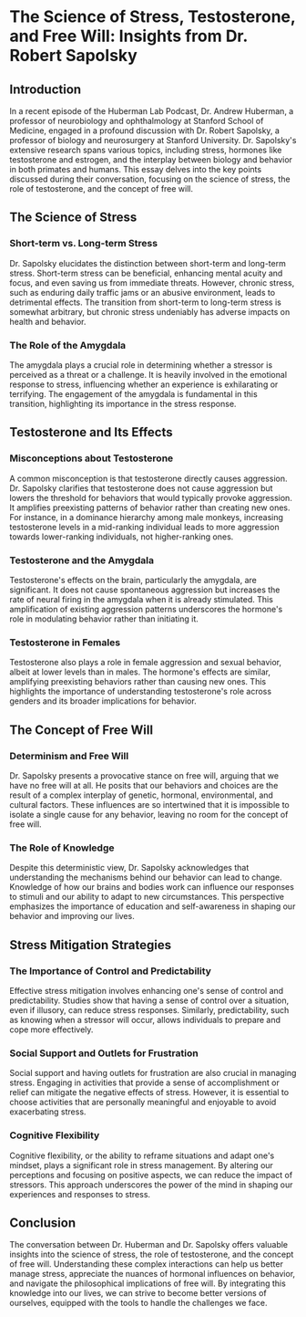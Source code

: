 # The Science of Stress, Testosterone, and Free Will: Insights from Dr. Robert Sapolsky

## Introduction

In a recent episode of the Huberman Lab Podcast, Dr. Andrew Huberman, a professor of neurobiology and ophthalmology at Stanford School of Medicine, engaged in a profound discussion with Dr. Robert Sapolsky, a professor of biology and neurosurgery at Stanford University. Dr. Sapolsky's extensive research spans various topics, including stress, hormones like testosterone and estrogen, and the interplay between biology and behavior in both primates and humans. This essay delves into the key points discussed during their conversation, focusing on the science of stress, the role of testosterone, and the concept of free will.

## The Science of Stress

### Short-term vs. Long-term Stress

Dr. Sapolsky elucidates the distinction between short-term and long-term stress. Short-term stress can be beneficial, enhancing mental acuity and focus, and even saving us from immediate threats. However, chronic stress, such as enduring daily traffic jams or an abusive environment, leads to detrimental effects. The transition from short-term to long-term stress is somewhat arbitrary, but chronic stress undeniably has adverse impacts on health and behavior.

### The Role of the Amygdala

The amygdala plays a crucial role in determining whether a stressor is perceived as a threat or a challenge. It is heavily involved in the emotional response to stress, influencing whether an experience is exhilarating or terrifying. The engagement of the amygdala is fundamental in this transition, highlighting its importance in the stress response.

## Testosterone and Its Effects

### Misconceptions about Testosterone

A common misconception is that testosterone directly causes aggression. Dr. Sapolsky clarifies that testosterone does not cause aggression but lowers the threshold for behaviors that would typically provoke aggression. It amplifies preexisting patterns of behavior rather than creating new ones. For instance, in a dominance hierarchy among male monkeys, increasing testosterone levels in a mid-ranking individual leads to more aggression towards lower-ranking individuals, not higher-ranking ones.

### Testosterone and the Amygdala

Testosterone's effects on the brain, particularly the amygdala, are significant. It does not cause spontaneous aggression but increases the rate of neural firing in the amygdala when it is already stimulated. This amplification of existing aggression patterns underscores the hormone's role in modulating behavior rather than initiating it.

### Testosterone in Females

Testosterone also plays a role in female aggression and sexual behavior, albeit at lower levels than in males. The hormone's effects are similar, amplifying preexisting behaviors rather than causing new ones. This highlights the importance of understanding testosterone's role across genders and its broader implications for behavior.

## The Concept of Free Will

### Determinism and Free Will

Dr. Sapolsky presents a provocative stance on free will, arguing that we have no free will at all. He posits that our behaviors and choices are the result of a complex interplay of genetic, hormonal, environmental, and cultural factors. These influences are so intertwined that it is impossible to isolate a single cause for any behavior, leaving no room for the concept of free will.

### The Role of Knowledge

Despite this deterministic view, Dr. Sapolsky acknowledges that understanding the mechanisms behind our behavior can lead to change. Knowledge of how our brains and bodies work can influence our responses to stimuli and our ability to adapt to new circumstances. This perspective emphasizes the importance of education and self-awareness in shaping our behavior and improving our lives.

## Stress Mitigation Strategies

### The Importance of Control and Predictability

Effective stress mitigation involves enhancing one's sense of control and predictability. Studies show that having a sense of control over a situation, even if illusory, can reduce stress responses. Similarly, predictability, such as knowing when a stressor will occur, allows individuals to prepare and cope more effectively.

### Social Support and Outlets for Frustration

Social support and having outlets for frustration are also crucial in managing stress. Engaging in activities that provide a sense of accomplishment or relief can mitigate the negative effects of stress. However, it is essential to choose activities that are personally meaningful and enjoyable to avoid exacerbating stress.

### Cognitive Flexibility

Cognitive flexibility, or the ability to reframe situations and adapt one's mindset, plays a significant role in stress management. By altering our perceptions and focusing on positive aspects, we can reduce the impact of stressors. This approach underscores the power of the mind in shaping our experiences and responses to stress.

## Conclusion

The conversation between Dr. Huberman and Dr. Sapolsky offers valuable insights into the science of stress, the role of testosterone, and the concept of free will. Understanding these complex interactions can help us better manage stress, appreciate the nuances of hormonal influences on behavior, and navigate the philosophical implications of free will. By integrating this knowledge into our lives, we can strive to become better versions of ourselves, equipped with the tools to handle the challenges we face.